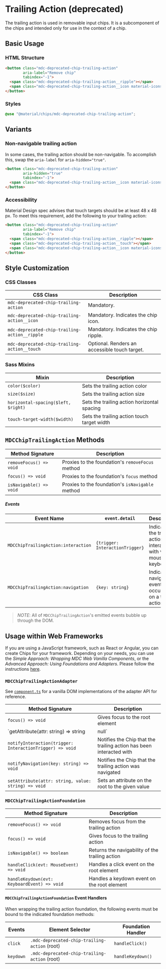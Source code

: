# Trailing Action (deprecated)

The trailing action is used in removable input chips. It is a subcomponent of the chips and intended only for use in the context of a chip.

## Basic Usage

### HTML Structure

```html
<button class="mdc-deprecated-chip-trailing-action"
        aria-label="Remove chip"
        tabindex="-1">
  <span class="mdc-deprecated-chip-trailing-action__ripple"></span>
  <span class="mdc-deprecated-chip-trailing-action__icon material-icons">close</span>
</button>
```

### Styles

```scss
@use "@material/chips/mdc-deprecated-chip-trailing-action";
```

## Variants

### Non-navigable trailing action

In some cases, the trailing action should be non-navigable. To accomplish this, swap the `aria-label` for `aria-hidden="true"`.

```html
<button class="mdc-deprecated-chip-trailing-action"
        aria-hidden="true"
        tabindex="-1">
  <span class="mdc-deprecated-chip-trailing-action__icon material-icons">close</span>
</button>
```

### Accessibility

Material Design spec advises that touch targets should be at least 48 x 48 px.
To meet this requirement, add the following to your trailing action:

```html
<button class="mdc-deprecated-chip-trailing-action"
        aria-label="Remove chip"
        tabindex="-1">
  <span class="mdc-deprecated-chip-trailing-action__ripple"></span>
  <span class="mdc-deprecated-chip-trailing-action__touch"></span>
  <span class="mdc-deprecated-chip-trailing-action__icon material-icons">close</span>
</button>
```

## Style Customization

### CSS Classes

CSS Class | Description
--- | ---
`mdc-deprecated-chip-trailing-action` | Mandatory.
`mdc-deprecated-chip-trailing-action__icon` | Mandatory. Indicates the chip icon.
`mdc-deprecated-chip-trailing-action__ripple` | Mandatory. Indicates the chip ripple.
`mdc-deprecated-chip-trailing-action__touch` | Optional. Renders an accessible touch target.

### Sass Mixins

Mixin | Description
--- | ---
`color($color)` | Sets the trailing action color
`size($size)` | Sets the trailing action size
`horizontal-spacing($left, $right)` | Sets the trailing action horizontal spacing
`touch-target-width($width)` | Sets the trailing action touch target width


## `MDCChipTrailingAction` Methods

Method Signature | Description
--- | ---
`removeFocus() => void` | Proxies to the foundation's `removeFocus` method
`focus() => void` | Proxies to the foundation's `focus` method
`isNavigable() => void` | Proxies to the foundation's `isNavigable` method

##### Events

Event Name | `event.detail` | Description
--- | --- | ---
`MDCChipTrailingAction:interaction` | `{trigger: InteractionTrigger}` | Indicates the trailing action was interacted with via mouse or keyboard
`MDCChipTrailingAction:navigation` | `{key: string}` | Indicates a navigation event has occurred on a trailing action

> _NOTE_: All of `MDCChipTrailingAction`'s emitted events bubble up through the DOM.

## Usage within Web Frameworks

If you are using a JavaScript framework, such as React or Angular, you can create Chips for your framework. Depending on your needs, you can use the _Simple Approach: Wrapping MDC Web Vanilla Components_, or the _Advanced Approach: Using Foundations and Adapters_. Please follow the instructions [here](../../docs/integrating-into-frameworks.md).

### `MDCChipTrailingActionAdapter`

See [`component.ts`](component.ts) for a vanilla DOM implementations of the adapter API for reference.

Method Signature | Description
--- | ---
`focus() => void` | Gives focus to the root element
`getAttribute(attr: string) => string|null` | Returns the attribute value, if present
`notifyInteraction(trigger: InteractionTrigger) => void` | Notifies the Chip  that the trailing action has been interacted with
`notifyNavigation(key: string) => void` | Notifies the Chip that the trailing action was navigated
`setAttribute(attr: string, value: string) => void` | Sets an attribute on the root to the given value

### `MDCChipTrailingActionFoundation`

Method Signature | Description
--- | ---
`removeFocus() => void` | Removes focus from the trailing action
`focus() => void` | Gives focus to the trailing action
`isNavigable() => boolean` | Returns the navigability of the trailing action
`handleClick(evt: MouseEvent) => void` | Handles a click event on the root element
`handleKeydown(evt: KeyboardEvent) => void` | Handles a keydown event on the root element

#### `MDCChipTrailingActionFoundation` Event Handlers

When wrapping the trailing action foundation, the following events must be bound to the indicated foundation methods:

Events | Element Selector | Foundation Handler
--- | --- | ---
`click` | `.mdc-deprecated-chip-trailing-action` (root) | `handleClick()`
`keydown` | `.mdc-deprecated-chip-trailing-action` (root) | `handleKeydown()`

